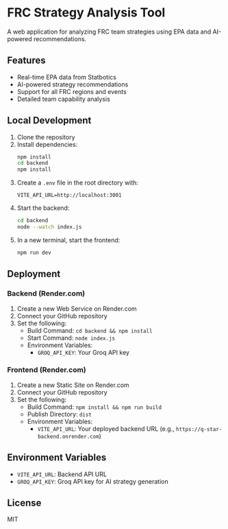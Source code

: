 # FRC Strategy Analysis Tool

A web application for analyzing FRC team strategies using EPA data and AI-powered recommendations.

## Features

- Real-time EPA data from Statbotics
- AI-powered strategy recommendations
- Support for all FRC regions and events
- Detailed team capability analysis

## Local Development

1. Clone the repository
2. Install dependencies:
   ```bash
   npm install
   cd backend
   npm install
   ```
3. Create a `.env` file in the root directory with:
   ```
   VITE_API_URL=http://localhost:3001
   ```
4. Start the backend:
   ```bash
   cd backend
   node --watch index.js
   ```
5. In a new terminal, start the frontend:
   ```bash
   npm run dev
   ```

## Deployment

### Backend (Render.com)

1. Create a new Web Service on Render.com
2. Connect your GitHub repository
3. Set the following:
   - Build Command: `cd backend && npm install`
   - Start Command: `node index.js`
   - Environment Variables:
     - `GROQ_API_KEY`: Your Groq API key

### Frontend (Render.com)

1. Create a new Static Site on Render.com
2. Connect your GitHub repository
3. Set the following:
   - Build Command: `npm install && npm run build`
   - Publish Directory: `dist`
   - Environment Variables:
     - `VITE_API_URL`: Your deployed backend URL (e.g., `https://q-star-backend.onrender.com`)

## Environment Variables

- `VITE_API_URL`: Backend API URL
- `GROQ_API_KEY`: Groq API key for AI strategy generation

## License

MIT

